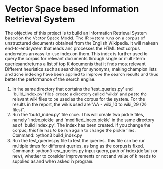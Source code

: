 # Vector Space based Information Retrieval System

The objective of this project is to build an Information Retrieval System based on the Vector Space Model.  The  IR  system  runs  on  a  corpus  of  unstructured  documents  obtained  from  the  English Wikipedia. It will makean end-to-endsystem that reads and processes the HTML text corpus andcreates an easy-to-use index on them. This index is further used to query the corpus for relevant documents through single or multi-term queriesandreturns a list of top K documents that it finds most relevant. Different  heuristics  such  as  searching  for  synonyms,  making  champion  lists  and zone indexing have been applied to improve the search results and thus better the performance of the search engine. 
1. In the same directory that contains the 'test_queries.py' and 'build_index.py' files, create a directory called 'wikis' and paste the relevant wiki files to be used as the corpus for the system. For the results in the report, the wikis used are "AA - wiki_10 to wiki_29 (20 files)".
2. Run the 'build_index.py' file once. This will create two pickle files, namely 'index.pickle' and 'modified_index.pickle' in the same directory as of 'build_index.py'. The index has been created. If you change the corpus, this file has to be run again to change the pickle files.
	Command: 	python3 build_index.py
3. Run the test_queries.py file to test the queries. This file can be run multiple times for different queries, as long as the corpus is fixed.
	Command: 	python3 test_queries.py
   Input query, path of index(default or new), whether to consider improvements or not and value of k needs to supplied as and when asked in program.
